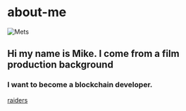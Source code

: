 # about-me

![Mets](https://upload.wikimedia.org/wikipedia/en/thumb/7/7b/New_York_Mets.svg/1200px-New_York_Mets.svg.png)

## Hi my name is Mike. I come from a film production background

### I want to become a blockchain developer.

[raiders](https://en.wikipedia.org/wiki/Las_Vegas_Raiders)
